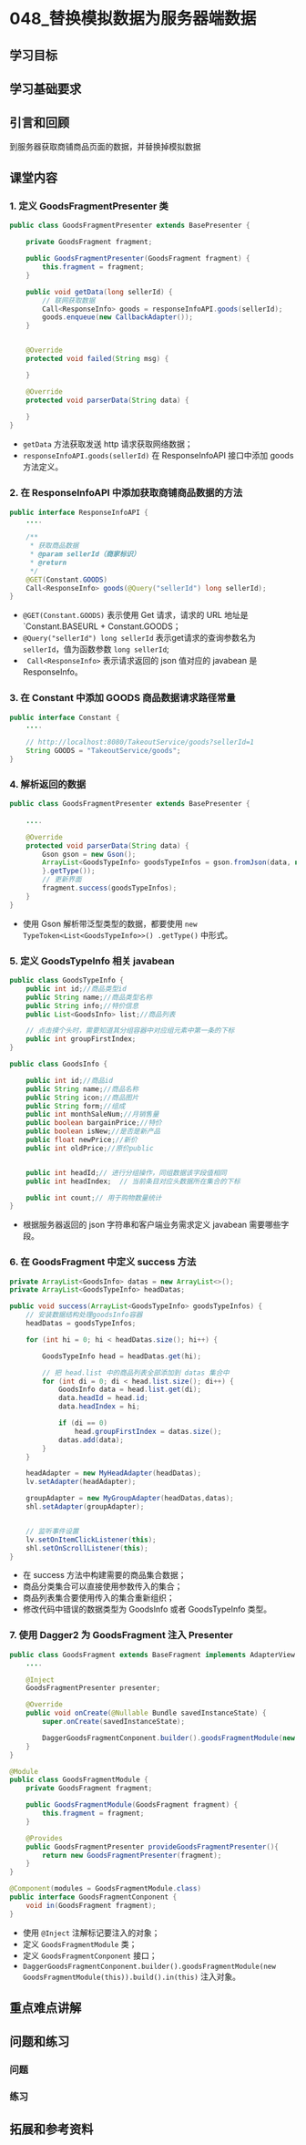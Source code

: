 # 048_替换模拟数据为服务器端数据
## 学习目标

## 学习基础要求

## 引言和回顾
到服务器获取商铺商品页面的数据，并替换掉模拟数据

## 课堂内容
### 1. 定义 GoodsFragmentPresenter 类
```java
public class GoodsFragmentPresenter extends BasePresenter {

    private GoodsFragment fragment;

    public GoodsFragmentPresenter(GoodsFragment fragment) {
        this.fragment = fragment;
    }

    public void getData(long sellerId) {
        // 联网获取数据
        Call<ResponseInfo> goods = responseInfoAPI.goods(sellerId);
        goods.enqueue(new CallbackAdapter());
    }


    @Override
    protected void failed(String msg) {

    }

    @Override
    protected void parserData(String data) {
       
    }
}
```

- `getData` 方法获取发送 http 请求获取网络数据；
- `responseInfoAPI.goods(sellerId)` 在 ResponseInfoAPI 接口中添加 goods 方法定义。

### 2. 在 ResponseInfoAPI 中添加获取商铺商品数据的方法
```java
public interface ResponseInfoAPI {
    ....

    /**
     * 获取商品数据
     * @param sellerId（商家标识）
     * @return
     */
    @GET(Constant.GOODS)
    Call<ResponseInfo> goods(@Query("sellerId") long sellerId);
}
```

- `@GET(Constant.GOODS)` 表示使用 Get 请求，请求的 URL 地址是 `Constant.BASEURL + Constant.GOODS；
- `@Query("sellerId") long sellerId` 表示get请求的查询参数名为 `sellerId`，值为函数参数 `long sellerId`;
- ` Call<ResponseInfo>` 表示请求返回的 json 值对应的 javabean 是 ResponseInfo。

### 3. 在 Constant 中添加 GOODS 商品数据请求路径常量
```java
public interface Constant {
    ....

    // http://localhost:8080/TakeoutService/goods?sellerId=1
    String GOODS = "TakeoutService/goods";
}
```

### 4. 解析返回的数据
```java
public class GoodsFragmentPresenter extends BasePresenter {
    
    ....

    @Override
    protected void parserData(String data) {
        Gson gson = new Gson();
        ArrayList<GoodsTypeInfo> goodsTypeInfos = gson.fromJson(data, new TypeToken<List<GoodsTypeInfo>>() {
        }.getType());
        // 更新界面
        fragment.success(goodsTypeInfos);
    }
}
```

- 使用 Gson 解析带泛型类型的数据，都要使用 `new TypeToken<List<GoodsTypeInfo>>() .getType()` 中形式。

### 5. 定义 GoodsTypeInfo 相关 javabean
```java
public class GoodsTypeInfo {
    public int id;//商品类型id
    public String name;//商品类型名称
    public String info;//特价信息
    public List<GoodsInfo> list;//商品列表

    // 点击摸个头时，需要知道其分组容器中对应组元素中第一条的下标
    public int groupFirstIndex;
}

public class GoodsInfo {

    public int id;//商品id
    public String name;//商品名称
    public String icon;//商品图片
    public String form;//组成
    public int monthSaleNum;//月销售量
    public boolean bargainPrice;//特价
    public boolean isNew;//是否是新产品
    public float newPrice;//新价
    public int oldPrice;//原价public


    public int headId;// 进行分组操作，同组数据该字段值相同
    public int headIndex;  // 当前条目对应头数据所在集合的下标

    public int count;// 用于购物数量统计
}
```

- 根据服务器返回的 json 字符串和客户端业务需求定义 javabean 需要哪些字段。

### 6. 在 GoodsFragment 中定义 success 方法
```java
private ArrayList<GoodsInfo> datas = new ArrayList<>();
private ArrayList<GoodsTypeInfo> headDatas;

public void success(ArrayList<GoodsTypeInfo> goodsTypeInfos) {
    // 安装数据结构处理goodsInfo容器
    headDatas = goodsTypeInfos;

    for (int hi = 0; hi < headDatas.size(); hi++) {

        GoodsTypeInfo head = headDatas.get(hi);

        // 把 head.list 中的商品列表全部添加到 datas 集合中
        for (int di = 0; di < head.list.size(); di++) {
            GoodsInfo data = head.list.get(di);
            data.headId = head.id;
            data.headIndex = hi;

            if (di == 0)
                head.groupFirstIndex = datas.size();
            datas.add(data);
        }
    }

    headAdapter = new MyHeadAdapter(headDatas);
    lv.setAdapter(headAdapter);

    groupAdapter = new MyGroupAdapter(headDatas,datas);
    shl.setAdapter(groupAdapter);


    // 监听事件设置
    lv.setOnItemClickListener(this);
    shl.setOnScrollListener(this);
}
```

- 在 success 方法中构建需要的商品集合数据；
- 商品分类集合可以直接使用参数传入的集合；
- 商品列表集合要使用传入的集合重新组织；
- 修改代码中错误的数据类型为 GoodsInfo 或者 GoodsTypeInfo 类型。

### 7. 使用 Dagger2 为 GoodsFragment 注入 Presenter
```java
public class GoodsFragment extends BaseFragment implements AdapterView.OnItemClickListener, AbsListView.OnScrollListener {
    ....

    @Inject
    GoodsFragmentPresenter presenter;

    @Override
    public void onCreate(@Nullable Bundle savedInstanceState) {
        super.onCreate(savedInstanceState);

        DaggerGoodsFragmentConponent.builder().goodsFragmentModule(new GoodsFragmentModule(this)).build().in(this);
    }
}

@Module
public class GoodsFragmentModule {
    private GoodsFragment fragment;

    public GoodsFragmentModule(GoodsFragment fragment) {
        this.fragment = fragment;
    }

    @Provides
    public GoodsFragmentPresenter provideGoodsFragmentPresenter(){
        return new GoodsFragmentPresenter(fragment);
    }
}

@Component(modules = GoodsFragmentModule.class)
public interface GoodsFragmentConponent {
    void in(GoodsFragment fragment);
}
```

-  使用 `@Inject` 注解标记要注入的对象；
-  定义 `GoodsFragmentModule` 类；
-  定义 `GoodsFragmentConponent` 接口；
-   `DaggerGoodsFragmentConponent.builder().goodsFragmentModule(new GoodsFragmentModule(this)).build().in(this)` 注入对象。
 
## 重点难点讲解

## 问题和练习

### 问题

### 练习

## 拓展和参考资料